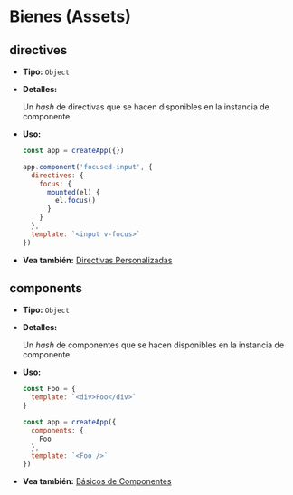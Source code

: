 # Bienes (Assets)

## directives

- **Tipo:** `Object`

- **Detalles:**

  Un _hash_ de directivas que se hacen disponibles en la instancia de componente.

- **Uso:**

  ```js
  const app = createApp({})

  app.component('focused-input', {
    directives: {
      focus: {
        mounted(el) {
          el.focus()
        }
      }
    },
    template: `<input v-focus>`
  })
  ```

- **Vea también:** [Directivas Personalizadas](../guide/custom-directive.html)

## components

- **Tipo:** `Object`

- **Detalles:**

  Un _hash_ de componentes que se hacen disponibles en la instancia de componente.

- **Uso:**

  ```js
  const Foo = {
    template: `<div>Foo</div>`
  }

  const app = createApp({
    components: {
      Foo
    },
    template: `<Foo />`
  })
  ```

- **Vea también:** [Básicos de Componentes](../guide/component-basics.html)
